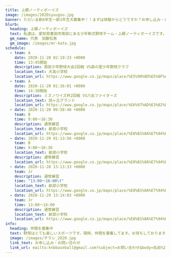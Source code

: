```yaml
---
title: 上郷ノーティボーイズ
image: /images/2020syuugou.jpg
banner: ただいま新6年生～新1年生大募集中！！まずは体験からどうですか？お申し込み・お問い合わせはお気軽にどうぞ！！
blurb:
  heading: 上郷ノーティボーイズ
  text: 私達は、愛知県豊田市南部にある少年軟式野球チーム・上郷ノーティボーイズです。野球を愛する少年・少女達の夢を育み、軟式野球を正しく指導し、体力向上と礼儀を養成します。また、親友同士の友情と交歓の場を与え、規則正しい明朗な少年・少女を育成することを目的としています。
  gm_name: 代表　加藤松男
  gm_image: /images/mr-kato.jpg
schedule:
  - team: A
    date: 2020-11-28 02:19:33 +0000
    time: 13:45開始
    description: 南部少年野球大会2回戦 VS森の里少年野球クラブ
    location_text: 大高小学校
    location_url: https://www.google.co.jp/maps/place/%E5%90%8D%E5%8F%A4%E5%B1%8B%E5%B8%82%E7%AB%8B%E5%A4%A7%E9%AB%98%E5%B0%8F%E5%AD%A6%E6%A0%A1/@35.0622073,136.9340661,17z/data=!3m1!4b1!4m5!3m4!1s0x60037c6748b9f463:0xd03792dcb63a3d7c!8m2!3d35.0622029!4d136.9362548
  - team: A
    date: 2020-11-29 01:16:01 +0000
    time: 14:30開始
    description: ミズノワイズ杯2回戦 VS六反ファイターズ
    location_text: 旭ヶ丘グランド
    location_url: https://www.google.co.jp/maps/place/%E6%97%AD%E3%82%B1%E4%B8%98%E3%82%B0%E3%83%A9%E3%82%A6%E3%83%B3%E3%83%89/@35.3025122,137.0412254,12z/data=!4m8!1m2!2m1!1z5pet44O25LiY44Kw44Op44Oz44OJ!3m4!1s0x60036f21b6a17db1:0x7b8106944b878f07!8m2!3d35.2292358!4d137.0407379
  - date: 2020-11-28 09:58:48 +0000
    team: B
    time: 9:00～16:30
    description: 通常練習
    location_text: 畝部小学校
    location_url: https://www.google.co.jp/maps/place/%E8%B1%8A%E7%94%B0%E5%B8%82%E7%AB%8B%E5%AF%BF%E6%81%B5%E9%87%8E%E5%B0%8F%E5%AD%A6%E6%A0%A1/@35.0289365,137.1499781,17z/data=!3m1!4b1!4m5!3m4!1s0x6004a21e23eeadcd:0xbc68312ab524b9f2!8m2!3d35.0289321!4d137.1521668
  - date: 2020-11-29 01:13:56 +0000
    team: B
    time: 9:00～16:30
    location_text: 畝部小学校
    description: 通常練習
    location_url: https://www.google.co.jp/maps/place/%E8%B1%8A%E7%94%B0%E5%B8%82%E7%AB%8B%E5%AF%BF%E6%81%B5%E9%87%8E%E5%B0%8F%E5%AD%A6%E6%A0%A1/@35.0289365,137.1499781,17z/data=!3m1!4b1!4m5!3m4!1s0x6004a21e23eeadcd:0xbc68312ab524b9f2!8m2!3d35.0289321!4d137.1521668
  - date: 2020-11-28 13:13:33 +0000
    team: Jr
    description: 通常練習
    time: "13:00～16:00\t"
    location_text: 畝部小学校
    location_url: https://www.google.co.jp/maps/place/%E8%B1%8A%E7%94%B0%E5%B8%82%E7%AB%8B%E5%AF%BF%E6%81%B5%E9%87%8E%E5%B0%8F%E5%AD%A6%E6%A0%A1/@35.0289365,137.1499781,17z/data=!3m1!4b1!4m5!3m4!1s0x6004a21e23eeadcd:0xbc68312ab524b9f2!8m2!3d35.0289321!4d137.1521668
  - date: 2020-11-29 13:14:03 +0000
    team: Jr
    time: 13:00～16:00
    description: 通常練習
    location_text: 畝部小学校
    location_url: https://www.google.co.jp/maps/place/%E8%B1%8A%E7%94%B0%E5%B8%82%E7%AB%8B%E5%AF%BF%E6%81%B5%E9%87%8E%E5%B0%8F%E5%AD%A6%E6%A0%A1/@35.0289365,137.1499781,17z/data=!3m1!4b1!4m5!3m4!1s0x6004a21e23eeadcd:0xbc68312ab524b9f2!8m2!3d35.0289321!4d137.1521668
info:
  heading: 仲間を募集中
  text: 野球はとても楽しいスポーツです。随時、仲間を募集してます。お待ちしております。
  image: /images/チラシ_2020.jpg
  link_text: お申し込み・お問い合わせ
  link_url: mailto:knbbaseball@gmail.com?subject=お問い合わせ&body=名前%20%3A%0D%0Aふりがな%20%3A%0D%0A電話%20%3A%0D%0A学校名%20%3A%0D%0A学年%20%3A%0D%0Aお問い合せ内容%20%3A（例、体験・見学・入団希望）
---
```

